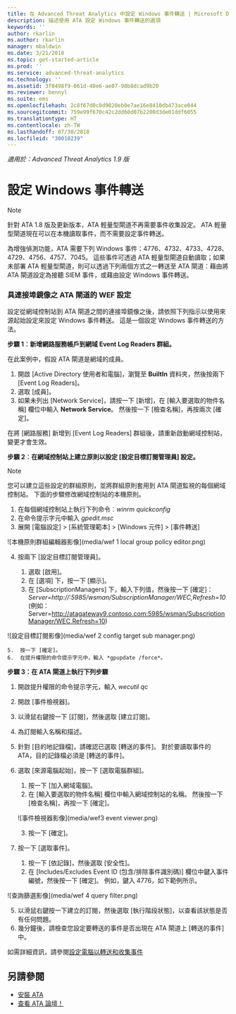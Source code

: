 ```yaml
---
title: 在 Advanced Threat Analytics 中設定 Windows 事件轉送 | Microsoft Docs
description: 描述使用 ATA 設定 Windows 事件轉送的選項
keywords: ''
author: rkarlin
ms.author: rkarlin
manager: mbaldwin
ms.date: 3/21/2018
ms.topic: get-started-article
ms.prod: ''
ms.service: advanced-threat-analytics
ms.technology: ''
ms.assetid: 3f0498f9-061d-40e6-ae07-98b8dcad9b20
ms.reviewer: bennyl
ms.suite: ems
ms.openlocfilehash: 2c8f67d0c8d9020eb0e7ae16e8410db473ace044
ms.sourcegitcommit: 759e99f670c42c2dd60d07b2200d3de01ddf6055
ms.translationtype: HT
ms.contentlocale: zh-TW
ms.lasthandoff: 07/30/2018
ms.locfileid: "30010239"
---
```

*適用於：Advanced Threat Analytics 1.9 版*



# <a name="configuring-windows-event-forwarding"></a>設定 Windows 事件轉送

> [!NOTE]
> 針對 ATA 1.8 版及更新版本，ATA 輕量型閘道不再需要事件收集設定。 ATA 輕量型閘道現在可以在本機讀取事件，而不需要設定事件轉送。


為增強偵測功能，ATA 需要下列 Windows 事件：4776、4732、4733、4728、4729、4756、4757、7045。 這些事件可透過 ATA 輕量型閘道自動讀取；如果未部署 ATA 輕量型閘道，則可以透過下列兩個方式之一轉送至 ATA 閘道：藉由將 ATA 閘道設定為接聽 SIEM 事件，或藉由設定 Windows 事件轉送。



### <a name="wef-configuration-for-ata-gateways-with-port-mirroring"></a>具連接埠鏡像之 ATA 閘道的 WEF 設定

設定從網域控制站到 ATA 閘道之間的連接埠鏡像之後，請依照下列指示以使用來源起始設定來設定 Windows 事件轉送。 這是一個設定 Windows 事件轉送的方法。 

**步驟 1︰新增網路服務帳戶到網域 Event Log Readers 群組。** 

在此案例中，假設 ATA 閘道是網域的成員。

1.  開啟 [Active Directory 使用者和電腦]，瀏覽至 **BuiltIn** 資料夾，然後按兩下 [Event Log Readers]。 
2.  選取 [成員]。
4.  如果未列出 [Network Service]，請按一下 [新增]，在 [輸入要選取的物件名稱] 欄位中輸入 **Network Service**。 然後按一下 [檢查名稱]，再按兩次 [確定]。 

在將 [網路服務] 新增到 [Event Log Readers] 群組後，請重新啟動網域控制站，變更才會生效。

**步驟 2︰在網域控制站上建立原則以設定 [設定目標訂閱管理員] 設定。** 
> [!Note] 
> 您可以建立這些設定的群組原則，並將群組原則套用到 ATA 閘道監視的每個網域控制站。 下面的步驟修改網域控制站的本機原則。     

1.  在每個網域控制站上執行下列命令︰*winrm quickconfig*
2.  在命令提示字元中輸入 *gpedit.msc*
3.  展開 [電腦設定] > [系統管理範本] > [Windows 元件] > [事件轉送]

 ![本機原則群組編輯器影像](media/wef 1 local group policy editor.png)

4.  按兩下 [設定目標訂閱管理員]。
   
    1.  選取 [啟用]。
    2.  在 [選項] 下，按一下 [顯示]。
    3.  在 [SubscriptionManagers] 下，輸入下列值，然後按一下 [確定]：*Server=http://<fqdnATAGateway>:5985/wsman/SubscriptionManager/WEC,Refresh=10* (例如：Server=http://atagateway9.contoso.com:5985/wsman/SubscriptionManager/WEC,Refresh=10)
 
   ![設定目標訂閱影像](media/wef 2 config target sub manager.png)
   
    5.  按一下 [確定]。
    6.  在提升權限的命令提示字元中，輸入 *gpupdate /force*。 

**步驟 3：在 ATA 閘道上執行下列步驟** 

1.  開啟提升權限的命令提示字元，輸入 *wecutil qc*
2.  開啟 [事件檢視器]。 
3.  以滑鼠右鍵按一下 [訂閱]，然後選取 [建立訂閱]。 

   1.   為訂閱輸入名稱和描述。 
   2.   針對 [目的地記錄檔]，請確認已選取 [轉送的事件]。 對於要讀取事件的 ATA，目的記錄檔必須是 [轉送的事件]。 
   3.   選取 [來源電腦起始]，按一下 [選取電腦群組]。
        1.  按一下 [加入網域電腦]。
        2.  在 [輸入要選取的物件名稱] 欄位中輸入網域控制站的名稱。 然後按一下 [檢查名稱]，再按一下 [確定]。 
       
        ![事件檢視器影像](media/wef3 event viewer.png)
   
        
        3.  按一下 [確定]。
   4.   按一下 [選取事件]。

        1. 按一下 [依記錄]，然後選取 [安全性]。
        2. 在 [Includes/Excludes Event ID (包含/排除事件識別碼)] 欄位中鍵入事件編號，然後按一下 [確定]。 例如，鍵入 4776，如下範例所示。

 ![查詢篩選影像](media/wef 4 query filter.png)

   5.   以滑鼠右鍵按一下建立的訂閱，然後選取 [執行階段狀態]，以查看該狀態是否有任何問題。 
   6.   幾分鐘後，請檢查您設定要轉送的事件是否出現在 ATA 閘道上 [轉送的事件] 中。


如需詳細資訊，請參閱[設定電腦以轉送和收集事件](https://technet.microsoft.com/library/cc748890)

## <a name="see-also"></a>另請參閱
- [安裝 ATA](install-ata-step1.md)
- [查看 ATA 論壇！](https://social.technet.microsoft.com/Forums/security/home?forum=mata)

